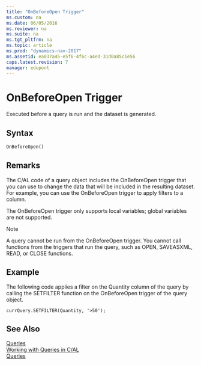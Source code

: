 ```yaml
---
title: "OnBeforeOpen Trigger"
ms.custom: na
ms.date: 06/05/2016
ms.reviewer: na
ms.suite: na
ms.tgt_pltfrm: na
ms.topic: article
ms.prod: "dynamics-nav-2017"
ms.assetid: ea037a45-e5f6-4f6c-a4ed-31d0a85c1e56
caps.latest.revision: 7
manager: edupont
---
```

# OnBeforeOpen Trigger
Executed before a query is run and the dataset is generated.  

## Syntax  

```vb  
OnBeforeOpen()  
```  

## Remarks  
 The C/AL code of a query object includes the OnBeforeOpen trigger that you can use to change the data that will be included in the resulting dataset. For example, you can use the OnBeforeOpen trigger to apply filters to a column.  

 The OnBeforeOpen trigger only supports local variables; global variables are not supported.  

> [!NOTE]  
>  A query cannot be run from the OnBeforeOpen trigger. You cannot call functions from the triggers that run the query, such as OPEN, SAVEASXML, READ, or CLOSE functions.  

## Example  
 The following code applies a filter on the Quantity column of the query by calling the SETFILTER function on the OnBeforeOpen trigger of the query object.  

```  
currQuery.SETFILTER(Quantity, '>50');  
```  

## See Also  
 [Queries](Queries.md)   
 [Working with Queries in C/AL](Working-with-Queries-in-C-AL.md)   
 [Queries](Queries.md)

